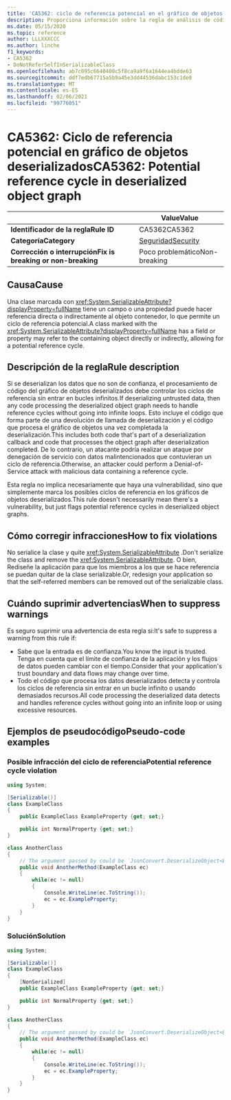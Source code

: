```yaml
---
title: 'CA5362: ciclo de referencia potencial en el gráfico de objetos deserializados (análisis de código)'
description: Proporciona información sobre la regla de análisis de código CA5362, incluidas las causas, cómo corregir las infracciones y cuándo suprimirlas.
ms.date: 05/15/2020
ms.topic: reference
author: LLLXXXCCC
ms.author: linche
f1_keywords:
- CA5362
- DoNotReferSelfInSerializableClass
ms.openlocfilehash: ab7c095c6640400c5f8ca9a9f6a1644ea4bdde63
ms.sourcegitcommit: ddf7edb67715a5b9a45e3dd44536dabc153c1de0
ms.translationtype: MT
ms.contentlocale: es-ES
ms.lasthandoff: 02/06/2021
ms.locfileid: "99776051"
---
```

# <a name="ca5362-potential-reference-cycle-in-deserialized-object-graph"></a><span data-ttu-id="a96c9-103">CA5362: Ciclo de referencia potencial en gráfico de objetos deserializados</span><span class="sxs-lookup"><span data-stu-id="a96c9-103">CA5362: Potential reference cycle in deserialized object graph</span></span>

| | <span data-ttu-id="a96c9-104">Value</span><span class="sxs-lookup"><span data-stu-id="a96c9-104">Value</span></span> |
|-|-|
| <span data-ttu-id="a96c9-105">**Identificador de la regla**</span><span class="sxs-lookup"><span data-stu-id="a96c9-105">**Rule ID**</span></span> |<span data-ttu-id="a96c9-106">CA5362</span><span class="sxs-lookup"><span data-stu-id="a96c9-106">CA5362</span></span>|
| <span data-ttu-id="a96c9-107">**Categoría**</span><span class="sxs-lookup"><span data-stu-id="a96c9-107">**Category**</span></span> |[<span data-ttu-id="a96c9-108">Seguridad</span><span class="sxs-lookup"><span data-stu-id="a96c9-108">Security</span></span>](security-warnings.md)|
| <span data-ttu-id="a96c9-109">**Corrección o interrupción**</span><span class="sxs-lookup"><span data-stu-id="a96c9-109">**Fix is breaking or non-breaking**</span></span> |<span data-ttu-id="a96c9-110">Poco problemático</span><span class="sxs-lookup"><span data-stu-id="a96c9-110">Non-breaking</span></span>|

## <a name="cause"></a><span data-ttu-id="a96c9-111">Causa</span><span class="sxs-lookup"><span data-stu-id="a96c9-111">Cause</span></span>

<span data-ttu-id="a96c9-112">Una clase marcada con <xref:System.SerializableAttribute?displayProperty=fullName> tiene un campo o una propiedad puede hacer referencia directa o indirectamente al objeto contenedor, lo que permite un ciclo de referencia potencial.</span><span class="sxs-lookup"><span data-stu-id="a96c9-112">A class marked with the <xref:System.SerializableAttribute?displayProperty=fullName> has a field or property may refer to the containing object directly or indirectly, allowing for a potential reference cycle.</span></span>

## <a name="rule-description"></a><span data-ttu-id="a96c9-113">Descripción de la regla</span><span class="sxs-lookup"><span data-stu-id="a96c9-113">Rule description</span></span>

<span data-ttu-id="a96c9-114">Si se deserializan los datos que no son de confianza, el procesamiento de código del gráfico de objetos deserializados debe controlar los ciclos de referencia sin entrar en bucles infinitos.</span><span class="sxs-lookup"><span data-stu-id="a96c9-114">If deserializing untrusted data, then any code processing the deserialized object graph needs to handle reference cycles without going into infinite loops.</span></span> <span data-ttu-id="a96c9-115">Esto incluye el código que forma parte de una devolución de llamada de deserialización y el código que procesa el gráfico de objetos una vez completada la deserialización.</span><span class="sxs-lookup"><span data-stu-id="a96c9-115">This includes both code that's part of a deserialization callback and code that processes the object graph after deserialization completed.</span></span> <span data-ttu-id="a96c9-116">De lo contrario, un atacante podría realizar un ataque por denegación de servicio con datos malintencionados que contuvieran un ciclo de referencia.</span><span class="sxs-lookup"><span data-stu-id="a96c9-116">Otherwise, an attacker could perform a Denial-of-Service attack with malicious data containing a reference cycle.</span></span>

<span data-ttu-id="a96c9-117">Esta regla no implica necesariamente que haya una vulnerabilidad, sino que simplemente marca los posibles ciclos de referencia en los gráficos de objetos deserializados.</span><span class="sxs-lookup"><span data-stu-id="a96c9-117">This rule doesn't necessarily mean there's a vulnerability, but just flags potential reference cycles in deserialized object graphs.</span></span>

## <a name="how-to-fix-violations"></a><span data-ttu-id="a96c9-118">Cómo corregir infracciones</span><span class="sxs-lookup"><span data-stu-id="a96c9-118">How to fix violations</span></span>

<span data-ttu-id="a96c9-119">No serialice la clase y quite <xref:System.SerializableAttribute> .</span><span class="sxs-lookup"><span data-stu-id="a96c9-119">Don't serialize the class and remove the <xref:System.SerializableAttribute>.</span></span> <span data-ttu-id="a96c9-120">O bien, Rediseñe la aplicación para que los miembros a los que se hace referencia se puedan quitar de la clase serializable.</span><span class="sxs-lookup"><span data-stu-id="a96c9-120">Or, redesign your application so that the self-referred members can be removed out of the serializable class.</span></span>

## <a name="when-to-suppress-warnings"></a><span data-ttu-id="a96c9-121">Cuándo suprimir advertencias</span><span class="sxs-lookup"><span data-stu-id="a96c9-121">When to suppress warnings</span></span>

<span data-ttu-id="a96c9-122">Es seguro suprimir una advertencia de esta regla si:</span><span class="sxs-lookup"><span data-stu-id="a96c9-122">It's safe to suppress a warning from this rule if:</span></span>

- <span data-ttu-id="a96c9-123">Sabe que la entrada es de confianza.</span><span class="sxs-lookup"><span data-stu-id="a96c9-123">You know the input is trusted.</span></span> <span data-ttu-id="a96c9-124">Tenga en cuenta que el límite de confianza de la aplicación y los flujos de datos pueden cambiar con el tiempo.</span><span class="sxs-lookup"><span data-stu-id="a96c9-124">Consider that your application's trust boundary and data flows may change over time.</span></span>
- <span data-ttu-id="a96c9-125">Todo el código que procesa los datos deserializados detecta y controla los ciclos de referencia sin entrar en un bucle infinito o usando demasiados recursos.</span><span class="sxs-lookup"><span data-stu-id="a96c9-125">All code processing the deserialized data detects and handles reference cycles without going into an infinite loop or using excessive resources.</span></span>

## <a name="pseudo-code-examples"></a><span data-ttu-id="a96c9-126">Ejemplos de pseudocódigo</span><span class="sxs-lookup"><span data-stu-id="a96c9-126">Pseudo-code examples</span></span>

### <a name="potential-reference-cycle-violation"></a><span data-ttu-id="a96c9-127">Posible infracción del ciclo de referencia</span><span class="sxs-lookup"><span data-stu-id="a96c9-127">Potential reference cycle violation</span></span>

```csharp
using System;

[Serializable()]
class ExampleClass
{
    public ExampleClass ExampleProperty {get; set;}

    public int NormalProperty {get; set;}
}

class AnotherClass
{
    // The argument passed by could be `JsonConvert.DeserializeObject<ExampleClass>(untrustedData)`.
    public void AnotherMethod(ExampleClass ec)
    {
        while(ec != null)
        {
            Console.WriteLine(ec.ToString());
            ec = ec.ExampleProperty;
        }
    }
}
```

### <a name="solution"></a><span data-ttu-id="a96c9-128">Solución</span><span class="sxs-lookup"><span data-stu-id="a96c9-128">Solution</span></span>

```csharp
using System;

[Serializable()]
class ExampleClass
{
    [NonSerialized]
    public ExampleClass ExampleProperty {get; set;}

    public int NormalProperty {get; set;}
}

class AnotherClass
{
    // The argument passed by could be `JsonConvert.DeserializeObject<ExampleClass>(untrustedData)`.
    public void AnotherMethod(ExampleClass ec)
    {
        while(ec != null)
        {
            Console.WriteLine(ec.ToString());
            ec = ec.ExampleProperty;
        }
    }
}
```
